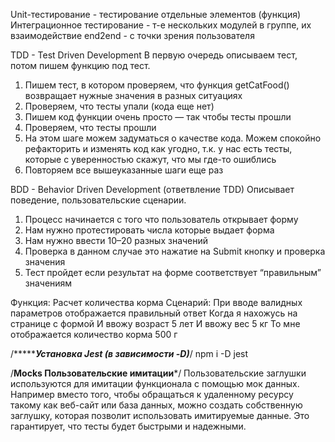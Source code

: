 Unit-тестирование - тестирование отдельные элементов (функция)
Интеграционное тестирование - т-е нескольких модулей в группе, их взаимодействие
end2end - с точки зрения пользователя

TDD - Test Driven Development
В первую очередь описываем тест, потом пишем функцию под тест.
1. Пишем тест, в котором проверяем, что функция getCatFood() возвращает нужные значения в разных ситуациях
2. Проверяем, что тесты упали (кода еще нет)
3. Пишем код функции очень просто — так чтобы тесты прошли
4. Проверяем, что тесты прошли
5. На этом шаге можем задуматься о качестве кода. Можем спокойно рефакторить и изменять код как угодно, т.к. у нас есть тесты, которые  с уверенностью скажут, что мы где-то ошиблись
6. Повторяем все вышеуказанные шаги еще раз

BDD - Behavior Driven Development (ответвление TDD)
Описывает поведение, пользовательские сценарии.
1. Процесс начинается с того что пользователь открывает форму
2. Нам нужно протестировать числа которые выдает форма
3. Нам нужно ввести 10–20 разных значений
4. Проверка в данном случае это нажатие на Submit кнопку и проверка значения
5. Тест пройдет если результат на форме соответствует “правильным” значениям

Функция: Расчет количества корма
Сценарий: При вводе валидных параметров отображается правильный ответ
Когда я нахожусь на странице с формой
И ввожу возраст 5 лет
И ввожу вес 5 кг
То мне отображается количество корма 500 г

/********************Установка Jest (в зависимости -D)***************/
npm i -D jest

/********************Mocks Пользовательские имитации*********************/
Пользовательские заглушки используются для имитации функционала с помощью мок данных. Например вместо того, чтобы обращаться к удаленному ресурсу такому как веб-сайт или база данных, можно создать собственную заглушку, которая позволит использовать имитируемые данные. Это гарантирует, что тесты будет быстрыми и надежными.